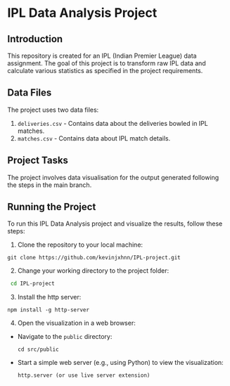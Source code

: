 # IPL Data Analysis Project

## Introduction

This repository is created for an IPL (Indian Premier League) data assignment. The goal of this project is to transform raw IPL data and calculate various statistics as specified in the project requirements.

## Data Files

The project uses two data files:

1. `deliveries.csv` - Contains data about the deliveries bowled in IPL matches.
2. `matches.csv` - Contains data about IPL match details.

## Project Tasks

The project involves data visualisation for the output generated following the steps in the main branch.

## Running the Project

To run this IPL Data Analysis project and visualize the results, follow these steps:

1. Clone the repository to your local machine:
  ```
  git clone https://github.com/kevinjxhnn/IPL-project.git
  ```

2. Change your working directory to the project folder:
  ```bash
   cd IPL-project
  ```

3. Install the http server:
  ```
  npm install -g http-server
  ```

4. Open the visualization in a web browser:

- Navigate to the `public` directory:
  ```
  cd src/public
  ```

- Start a simple web server (e.g., using Python) to view the visualization:

  ```
  http.server (or use live server extension)
  ```